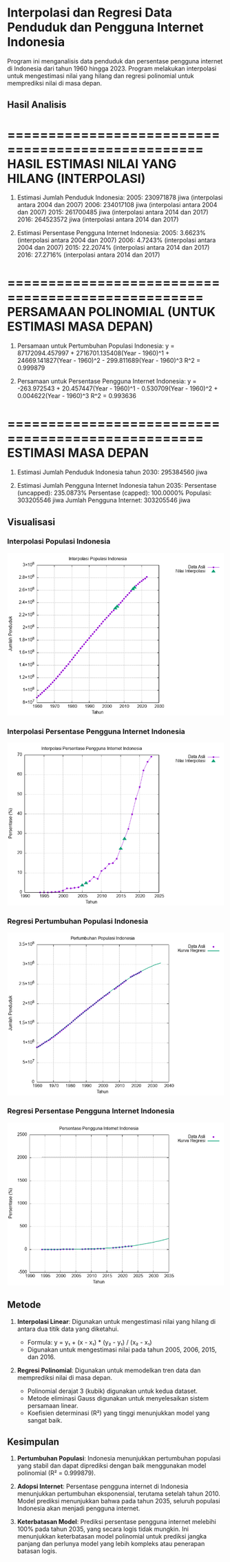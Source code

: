 # Interpolasi dan Regresi Data Penduduk dan Pengguna Internet Indonesia

Program ini menganalisis data penduduk dan persentase pengguna internet di Indonesia dari tahun 1960 hingga 2023. Program melakukan interpolasi untuk mengestimasi nilai yang hilang dan regresi polinomial untuk memprediksi nilai di masa depan.

## Hasil Analisis

==================================================
HASIL ESTIMASI NILAI YANG HILANG (INTERPOLASI)
==================================================

1. Estimasi Jumlah Penduduk Indonesia:
   2005: 230971878 jiwa (interpolasi antara 2004 dan 2007)
   2006: 234017108 jiwa (interpolasi antara 2004 dan 2007)
   2015: 261700485 jiwa (interpolasi antara 2014 dan 2017)
   2016: 264523572 jiwa (interpolasi antara 2014 dan 2017)

2. Estimasi Persentase Pengguna Internet Indonesia:
   2005: 3.6623% (interpolasi antara 2004 dan 2007)
   2006: 4.7243% (interpolasi antara 2004 dan 2007)
   2015: 22.2074% (interpolasi antara 2014 dan 2017)
   2016: 27.2716% (interpolasi antara 2014 dan 2017)

==================================================
PERSAMAAN POLINOMIAL (UNTUK ESTIMASI MASA DEPAN)
==================================================

1. Persamaan untuk Pertumbuhan Populasi Indonesia:
   y = 87172094.457997 + 2716701.135408(Year - 1960)^1 + 24669.141827(Year - 1960)^2 - 299.811689(Year - 1960)^3
   R^2 = 0.999879

2. Persamaan untuk Persentase Pengguna Internet Indonesia:
   y = -263.972543 + 20.457447(Year - 1960)^1 - 0.530709(Year - 1960)^2 + 0.004622(Year - 1960)^3
   R^2 = 0.993636

==================================================
ESTIMASI MASA DEPAN
==================================================

1. Estimasi Jumlah Penduduk Indonesia tahun 2030:
   295384560 jiwa

2. Estimasi Jumlah Pengguna Internet Indonesia tahun 2035:
   Persentase (uncapped): 235.0873%
   Persentase (capped): 100.0000%
   Populasi: 303205546 jiwa
   Jumlah Pengguna Internet: 303205546 jiwa

## Visualisasi

### Interpolasi Populasi Indonesia
![Interpolasi Populasi Indonesia](population_interpolation.png)

### Interpolasi Persentase Pengguna Internet Indonesia
![Interpolasi Persentase Pengguna Internet Indonesia](internet_interpolation.png)

### Regresi Pertumbuhan Populasi Indonesia
![Pertumbuhan Populasi Indonesia](population_regression.png)

### Regresi Persentase Pengguna Internet Indonesia
![Persentase Pengguna Internet Indonesia](internet_regression.png)

## Metode

1. **Interpolasi Linear**: Digunakan untuk mengestimasi nilai yang hilang di antara dua titik data yang diketahui.
   - Formula: y = y₁ + (x - x₁) * (y₂ - y₁) / (x₂ - x₁)
   - Digunakan untuk mengestimasi nilai pada tahun 2005, 2006, 2015, dan 2016.

2. **Regresi Polinomial**: Digunakan untuk memodelkan tren data dan memprediksi nilai di masa depan.
   - Polinomial derajat 3 (kubik) digunakan untuk kedua dataset.
   - Metode eliminasi Gauss digunakan untuk menyelesaikan sistem persamaan linear.
   - Koefisien determinasi (R²) yang tinggi menunjukkan model yang sangat baik.

## Kesimpulan

1. **Pertumbuhan Populasi**: Indonesia menunjukkan pertumbuhan populasi yang stabil dan dapat diprediksi dengan baik menggunakan model polinomial (R² = 0.999879).

2. **Adopsi Internet**: Persentase pengguna internet di Indonesia menunjukkan pertumbuhan eksponensial, terutama setelah tahun 2010. Model prediksi menunjukkan bahwa pada tahun 2035, seluruh populasi Indonesia akan menjadi pengguna internet.

3. **Keterbatasan Model**: Prediksi persentase pengguna internet melebihi 100% pada tahun 2035, yang secara logis tidak mungkin. Ini menunjukkan keterbatasan model polinomial untuk prediksi jangka panjang dan perlunya model yang lebih kompleks atau penerapan batasan logis.
